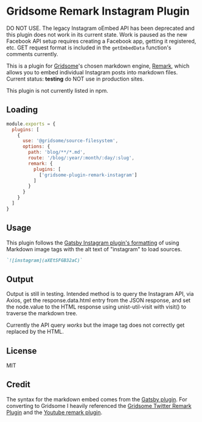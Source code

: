 # Gridsome Remark Instagram Plugin

DO NOT USE. The legacy Instagram oEmbed API has been deprecated and this plugin does not work in its current state. Work is paused as the new Facebook API setup requires creating a Facebook app, getting it registered, etc. GET request format is included in the `getEmbedData` function's comments currently.

This is a plugin for [Gridsome](https://gridsome.org/)'s chosen markdown engine, [Remark](https://remark.js.org/), which allows you to embed individual Instagram posts into markdown files. Current status: **testing** do NOT use in production sites. 

This plugin is not currently listed in npm.

## Loading

```js
module.exports = {
  plugins: [
    {
      use: '@gridsome/source-filesystem',
      options: {
        path: 'blog/**/*.md',
        route: '/blog/:year/:month/:day/:slug',
        remark: {
          plugins: [
            ['gridsome-plugin-remark-instagram']
          ]
        }
      }
    }
  ]
}
```

## Usage

This plugin follows the [Gatsby Instagram plugin's formatting](https://github.com/pamo/gatsby-remark-instagram-embed) of using Markdown image tags with the alt text of "instagram" to load sources.

```markdown
`![instagram](aXEtSFGB32aC)`
```
## Output

Output is still in testing. Intended method is to query the Instagram API, via Axios, get the response.data.html entry from the JSON response, and set the node.value to the HTML response using unist-util-visit with visit() to traverse the markdown tree.

Currently the API query _works_ but the image tag does not correctly get replaced by the HTML.  

## License

MIT

## Credit

The syntax for the markdown embed comes from the [Gatsby plugin](https://github.com/pamo/gatsby-remark-instagram-embed). For converting to Gridsome I heavily referenced the [Gridsome Twitter Remark Plugin](https://github.com/danvega/gridsome-plugin-remark-twitter) and the [Youtube remark plugin](https://github.com/ntwcklng/gatsby-remark-embed-youtube
).

